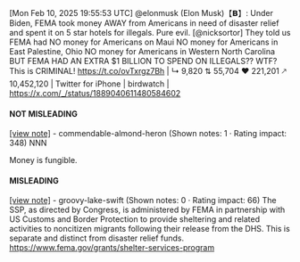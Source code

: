 [Mon Feb 10, 2025 19:55:53 UTC] @elonmusk (Elon Musk)【𝗕】: Under Biden, FEMA took money AWAY from Americans in need of disaster relief and spent it on 5 star hotels for illegals.  Pure evil. [@nicksortor] They told us FEMA had NO money for Americans on Maui NO money for Americans in East Palestine, Ohio NO money for Americans in Western North Carolina BUT FEMA HAD AN EXTRA $1 BILLION TO SPEND ON ILLEGALS??  WTF? This is CRIMINAL! https://t.co/ovTxrgz7Bh | ↳ 9,820 ⇅ 55,704 ♥ 221,201 🡕 10,452,120 | Twitter for iPhone | birdwatch | https://x.com/_/status/1889040611480584602

#### NOT MISLEADING

[[view note]](https://x.com/i/birdwatch/n/1889051853188731072) - commendable-almond-heron (Shown notes: 1 · Rating impact: 348)
NNN

Money is fungible. 

#### MISLEADING

[[view note]](https://x.com/i/birdwatch/n/1889043016780075150) - groovy-lake-swift (Shown notes: 0 · Rating impact: 66)
The SSP, as directed by Congress, is administered by FEMA in partnership with US Customs and Border Protection to provide sheltering and related activities to noncitizen migrants following their release from the DHS. This is separate and distinct from disaster relief funds. https://www.fema.gov/grants/shelter-services-program
